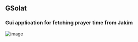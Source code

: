 ## GSolat
### Gui application for fetching prayer time from Jakim
![image](https://user-images.githubusercontent.com/3134846/235304931-b1ed8b2d-1e3d-49f0-83ec-eedd97207340.png)


